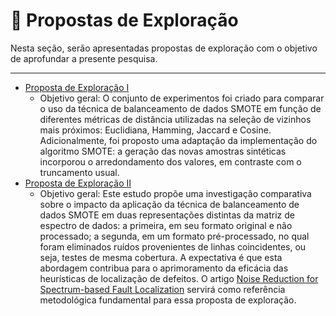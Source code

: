 # 🔬 Propostas de Exploração

Nesta seção, serão apresentadas propostas de exploração com o objetivo de aprofundar a presente pesquisa.

---

- [Proposta de Exploração I](propota_exploracao_um.md)
	- Objetivo geral: O conjunto de experimentos foi criado para comparar o uso da técnica de balanceamento de dados SMOTE em função de diferentes métricas de distância utilizadas na seleção de vizinhos mais próximos: Euclidiana, Hamming, Jaccard e Cosine. Adicionalmente, foi proposto uma adaptação da implementação do algoritmo SMOTE: a geração das novas amostras sintéticas incorporou o arredondamento dos valores, em contraste com o truncamento usual.
- [Proposta de Exploração II](propota_exploracao_dois.md)
	- Objetivo geral: Este estudo propõe uma investigação comparativa sobre o impacto da aplicação da técnica de balanceamento de dados SMOTE em duas representações distintas da matriz de espectro de dados: a primeira, em seu formato original e não processado; a segunda, em um formato pré-processado, no qual foram eliminados ruídos provenientes de linhas coincidentes, ou seja, testes de mesma cobertura. A expectativa é que esta abordagem contribua para o aprimoramento da eficácia das heurísticas de localização de defeitos. O artigo [Noise Reduction for Spectrum-based Fault Localization](https://github.com/Reinaldo-Jr-Dev/doutorado/blob/article/Noise_Reduction_for_Spectrum_based_Fault_Localization.pdf) servirá como referência metodológica fundamental para essa proposta de exploração.
